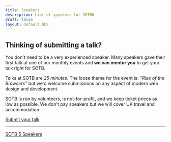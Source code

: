 ```yaml
---
title: Speakers
description: List of speakers for SOTB6
draft: false
layout: default.hbs
---
```


## Thinking of submitting a talk?

You don't need to be a very experienced speaker. Many speakers gave their first talk at one of our monthly events and <strong>we can mentor you</strong> to get your talk right for SOTB.

Talks at SOTB are <em>25 minutes</em>. The loose theme for the event is: <em>&ldquo;Rise of the Browsers&rdquo;</em> but we'd welcome submissions on any aspect of modern web design and development.

SOTB is run by volunteers, is not-for-profit, and we keep ticket prices as low as possible. We don't pay speakers but we will cover UK travel and accommodation.

<div class="text-center">
  <a href="https://docs.google.com/forms/d/e/1FAIpQLSfS_niIcKLY9xEm1OjTEOZcOU2NXSrKHA9UukhUqpqkVa4L8w/viewform?c=0&w=1" class="primary large button">Submit your talk</a>
</div>

<hr>

<div class="text-center">
  <a href="http://sotb2015.wpengine.com/" class="secondary button">SOTB 5 Speakers</a>
</div>
